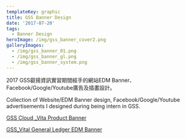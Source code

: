 ```yaml
---
templateKey: graphic
title: GSS Banner Design
date: '2017-07-20'
tags:
  - Banner Design
heroImage: /img/gss_banner_cover2.png
galleryImages:
  - /img/gss_banner_01.png
  - /img/gss_banner_gl.png
  - /img/gss_banner_system.png
---
```

2017 GSS叡揚資訊實習期間經手的網站EDM Banner、Facebook/Google/Youtube廣告及插畫設計。

Collection of Website/EDM Banner design, Facebook/Google/Youtube advertisements I designed during being intern in GSS.

[GSS Cloud _Vita Product Banner](https://www.gsscloud.com/tw/gss-cloud?server=1)

[GSS_Vital General Ledger EDM Banner](https://www.gsscloud.com/tw/gl-special-price)

